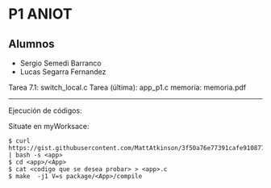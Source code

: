 # P1 ANIOT


## Alumnos

* Sergio Semedi Barranco
* Lucas Segarra Fernandez

Tarea 7.1: switch_local.c
Tarea (última): app_p1.c
memoria: memoria.pdf

***

Ejecución de códigos:

Situate en myWorksace:

    $ curl https://gist.githubusercontent.com/MattAtkinson/3f50a76e77391cafe910877c0cf15a19/raw/ | bash -s <app>
    $ cd <app>/<App>
    $ cat <codigo que se desea probar> > <app>.c
    $ make  -j1 V=s package/<App>/compile
